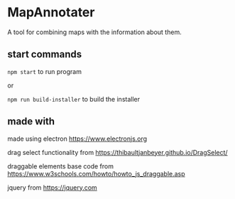 # MapAnnotater

A tool for combining maps with the information about them.

## start commands

```npm start``` to run program

or

```npm run build-installer``` to build the installer

## made with

made using electron https://www.electronjs.org

drag select functionality from https://thibaultjanbeyer.github.io/DragSelect/

draggable elements base code from https://www.w3schools.com/howto/howto_js_draggable.asp

jquery from https://jquery.com